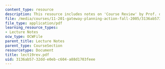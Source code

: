 ```yaml
---
content_type: resource
description: This resource includes notes on 'Course Review' by Prof. de Souza Briggs.
file: /media/courses/11-201-gateway-planning-action-fall-2005/3136ab5732dde0ebc604a88d1703feee_lect19rev.pdf
file_type: application/pdf
learning_resource_types:
- Lecture Notes
ocw_type: OCWFile
parent_title: Lecture Notes
parent_type: CourseSection
resourcetype: Document
title: lect19rev.pdf
uid: 3136ab57-32dd-e0eb-c604-a88d1703feee
---
```

